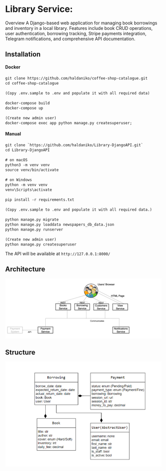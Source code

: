 # Library Service:

Overview
A Django-based web application for managing book borrowings and inventory in a local library. 
Features include book CRUD operations, user authentication, borrowing tracking, Stripe payments integration, Telegram notifications, and comprehensive API documentation.

## Installation
#### Docker 
```
git clone https://github.com/haldaniko/coffee-shop-catalogue.git
cd coffee-shop-catalogue

(Copy .env.sample to .env and populate it with all required data)

docker-compose build
docker-compose up

(Create new admin user)
docker-compose exec app python manage.py createsuperuser;
```


#### Manual
```
git clone `https://github.com/haldaniko/Library-DjangoAPI.git`
cd Library-DjangoAPI

# on macOS
python3 -m venv venv
source venv/bin/activate

# on Windows
python -m venv venv
venv\Scripts\activate

pip install -r requirements.txt

(Copy .env.sample to .env and populate it with all required data.)

python manage.py migrate
python manage.py loaddata newspapers_db_data.json
python manage.py runserver

(Create new admin user)
python manage.py createsuperuser
```

The API will be available at `http://127.0.0.1:8000/`

## Architecture

![Architecture.png](Architecture.png)

## Structure

![structure.png](structure.png)

